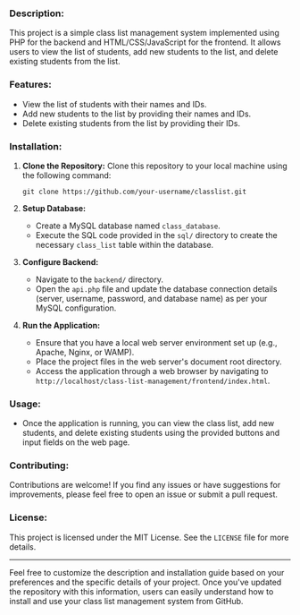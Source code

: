 
### Description:

This project is a simple class list management system implemented using PHP for the backend and HTML/CSS/JavaScript for the frontend. It allows users to view the list of students, add new students to the list, and delete existing students from the list.

### Features:

- View the list of students with their names and IDs.
- Add new students to the list by providing their names and IDs.
- Delete existing students from the list by providing their IDs.

### Installation:

1. **Clone the Repository:**
   Clone this repository to your local machine using the following command:
   ```
   git clone https://github.com/your-username/classlist.git
   ```

2. **Setup Database:**
   - Create a MySQL database named `class_database`.
   - Execute the SQL code provided in the `sql/` directory to create the necessary `class_list` table within the database.

3. **Configure Backend:**
   - Navigate to the `backend/` directory.
   - Open the `api.php` file and update the database connection details (server, username, password, and database name) as per your MySQL configuration.

4. **Run the Application:**
   - Ensure that you have a local web server environment set up (e.g., Apache, Nginx, or WAMP).
   - Place the project files in the web server's document root directory.
   - Access the application through a web browser by navigating to `http://localhost/class-list-management/frontend/index.html`.

### Usage:

- Once the application is running, you can view the class list, add new students, and delete existing students using the provided buttons and input fields on the web page.

### Contributing:

Contributions are welcome! If you find any issues or have suggestions for improvements, please feel free to open an issue or submit a pull request.

### License:

This project is licensed under the MIT License. See the `LICENSE` file for more details.

---

Feel free to customize the description and installation guide based on your preferences and the specific details of your project. Once you've updated the repository with this information, users can easily understand how to install and use your class list management system from GitHub.
